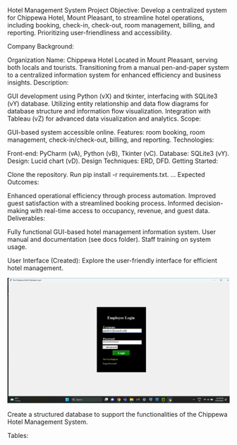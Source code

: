 Hotel Management System Project
Objective:
Develop a centralized system for Chippewa Hotel, Mount Pleasant, to streamline hotel operations, including booking, check-in, check-out, room management, billing, and reporting. Prioritizing user-friendliness and accessibility.

Company Background:

Organization Name: Chippewa Hotel
Located in Mount Pleasant, serving both locals and tourists.
Transitioning from a manual pen-and-paper system to a centralized information system for enhanced efficiency and business insights.
Description:

GUI development using Python (vX) and tkinter, interfacing with SQLite3 (vY) database.
Utilizing entity relationship and data flow diagrams for database structure and information flow visualization.
Integration with Tableau (vZ) for advanced data visualization and analytics.
Scope:

GUI-based system accessible online.
Features: room booking, room management, check-in/check-out, billing, and reporting.
Technologies:

Front-end: PyCharm (vA), Python (vB), Tkinter (vC).
Database: SQLite3 (vY).
Design: Lucid chart (vD).
Design Techniques: ERD, DFD.
Getting Started:

Clone the repository.
Run pip install -r requirements.txt.
...
Expected Outcomes:

Enhanced operational efficiency through process automation.
Improved guest satisfaction with a streamlined booking process.
Informed decision-making with real-time access to occupancy, revenue, and guest data.
Deliverables:

Fully functional GUI-based hotel management information system.
User manual and documentation (see docs folder).
Staff training on system usage.

User Interface (Created):
Explore the user-friendly interface for efficient hotel management.

![](https://github.com/sincerelysurya/Hotel_Management_System/blob/main/images/Screen1.png)



Create a structured database to support the functionalities of the Chippewa Hotel Management System.

Tables:



